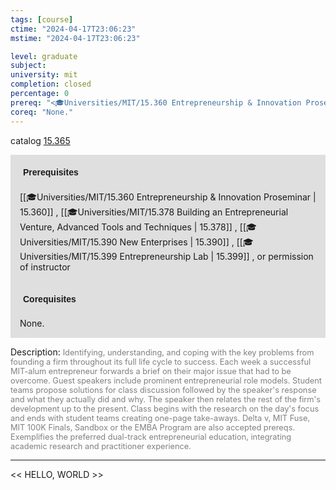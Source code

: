 ```yaml
---
tags: [course]
ctime: "2024-04-17T23:06:23"
mstime: "2024-04-17T23:06:23"

level: graduate
subject: 
university: mit
completion: closed
percentage: 0
prereq: "<🎓Universities/MIT/15.360 Entrepreneurship & Innovation Proseminar> , <🎓Universities/MIT/15.378 Building an Entrepreneurial Venture, Advanced Tools and Techniques> , <🎓Universities/MIT/15.390 New Enterprises> , <🎓Universities/MIT/15.399 Entrepreneurship Lab> , or permission of instructor"
coreq: "None."
---
```


catalog [15.365](http://student.mit.edu/catalog/m15b.html#15.365)

<span style="display: block; padding: 15px; background-color: rgb(100, 100, 100, 0.2);"><font id="m_prereq1110_0" style="display: block; font-family: Arial, sans-serif; font-weight: bold; padding: 5px">Prerequisites</font><br><span id="prereq1110_0">[[🎓Universities/MIT/15.360 Entrepreneurship & Innovation Proseminar | 15.360]] , [[🎓Universities/MIT/15.378 Building an Entrepreneurial Venture, Advanced Tools and Techniques | 15.378]] , [[🎓Universities/MIT/15.390 New Enterprises | 15.390]] , [[🎓Universities/MIT/15.399 Entrepreneurship Lab | 15.399]] , or permission of instructor</span></span>
<span style="display: block; padding: 15px; background-color: rgb(100, 100, 100, 0.2);"><font id="m_coreq1110_0" style="display: block; font-family: Arial, sans-serif; font-weight: bold; padding: 5px">Corequisites</font><br><span id="coreq1110_0">None.</span></span>

<font style="">Description:</font>
<font style="color: grey; font-size: 0.8rem;">Identifying, understanding, and coping with the key problems from founding a firm throughout its full life cycle to success. Each week a successful MIT-alum entrepreneur forwards a brief on their major issue that had to be overcome. Guest speakers include prominent entrepreneurial role models. Student teams propose solutions for class discussion followed by the speaker's response and what they actually did and why. The speaker then relates the rest of the firm's development up to the present. Class begins with the research on the day's focus and ends with student teams creating one-page take-aways. Delta v, MIT Fuse, MIT 100K Finals, Sandbox or the EMBA Program are also accepted prereqs. Exemplifies the preferred dual-track entrepreneurial education, integrating academic research and practitioner experience.</font>



---

<< HELLO, WORLD >>
